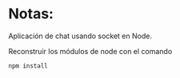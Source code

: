 # Notas:

Aplicación de chat usando socket en Node.

Reconstruir los módulos de node con el comando

```
npm install
```